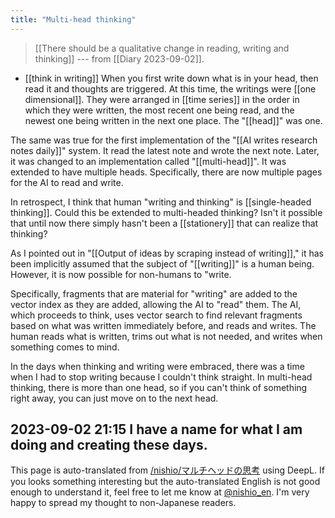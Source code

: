```yaml
---
title: "Multi-head thinking"
---
```


> [[There should be a qualitative change in reading, writing and thinking]] --- from [[Diary 2023-09-02]].

- [[think in writing]] When you first write down what is in your head, then read it and thoughts are triggered.
At this time, the writings were [[one dimensional]]. They were arranged in [[time series]] in the order in which they were written, the most recent one being read, and the newest one being written in the next one place. The "[[head]]" was one.

The same was true for the first implementation of the "[[AI writes research notes daily]]" system. It read the latest note and wrote the next note. Later, it was changed to an implementation called "[[multi-head]]". It was extended to have multiple heads. Specifically, there are now multiple pages for the AI to read and write.

In retrospect, I think that human "writing and thinking" is [[single-headed thinking]]. Could this be extended to multi-headed thinking? Isn't it possible that until now there simply hasn't been a [[stationery]] that can realize that thinking?

As I pointed out in "[[Output of ideas by scraping instead of writing]]," it has been implicitly assumed that the subject of "[[writing]]" is a human being. However, it is now possible for non-humans to "write.

Specifically, fragments that are material for "writing" are added to the vector index as they are added, allowing the AI to "read" them. The AI, which proceeds to think, uses vector search to find relevant fragments based on what was written immediately before, and reads and writes. The human reads what is written, trims out what is not needed, and writes when something comes to mind.

In the days when thinking and writing were embraced, there was a time when I had to stop writing because I couldn't think straight. In multi-head thinking, there is more than one head, so if you can't think of something right away, you can just move on to the next head.

2023-09-02 21:15 I have a name for what I am doing and creating these days.
---
This page is auto-translated from [/nishio/マルチヘッドの思考](https://scrapbox.io/nishio/マルチヘッドの思考) using DeepL. If you looks something interesting but the auto-translated English is not good enough to understand it, feel free to let me know at [@nishio_en](https://twitter.com/nishio_en). I'm very happy to spread my thought to non-Japanese readers.
